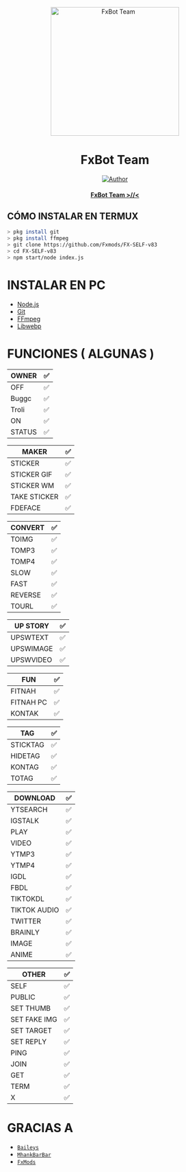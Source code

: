 <div align="center">
<img src="https://pin.it/1gozW7B.jpg" alt="FxBot Team" width="300" />

# FxBot Team

>
>
>
</div>
<p align="center">
  <a href="https://github.com/Fxmods"><img title="Author" src="https://img.shields.io/badge/Author-FxBot Team-red.svg?style=for-the-badge&logo=github" /></a>
  <h4 align="center">
  <a href="https://wa.me/56950805080">FxBot Team >//< </a>
</h4>
</p>

## CÓMO INSTALAR EN TERMUX
```bash
> pkg install git
> pkg install ffmpeg
> git clone https://github.com/Fxmods/FX-SELF-v83
> cd FX-SELF-v83
> npm start/node index.js
```


 





# INSTALAR EN PC
* [Node.js](https://nodejs.org/en/)
* [Git](https://git-scm.com/downloads)
* [FFmpeg](https://github.com/BtbN/FFmpeg-Builds/releases/download/autobuild-2020-12-08-13-03/ffmpeg-n4.3.1-26-gca55240b8c-win64-gpl-4.3.zip)
* [Libwebp](https://developers.google.com/speed/webp/download)

# FUNCIONES ( ALGUNAS )

| OWNER |✅|
| ------------- | ------------- |
| OFF |✅|
| Buggc|✅|
|Troli|✅|
| ON |✅|
| STATUS |✅|

| MAKER |✅|
| ------------- | ------------- |
| STICKER |✅|
| STICKER GIF |✅|
| STICKER WM |✅|
| TAKE STICKER |✅|
| FDEFACE |✅|

| CONVERT |✅|
| ------------- | ------------- |
| TOIMG |✅|
| TOMP3 |✅|
| TOMP4 |✅|
| SLOW |✅|
| FAST |✅|
| REVERSE |✅|
| TOURL |✅|

| UP STORY |✅|
| ------------- | ------------- |
| UPSWTEXT |✅|
| UPSWIMAGE |✅|
| UPSWVIDEO  |✅|

| FUN |✅|
| ------------- | ------------- |
| FITNAH |✅|
| FITNAH PC |✅|
| KONTAK |✅|


| TAG |✅|
| ------------- | ------------- |
| STICKTAG |✅|
| HIDETAG |✅|
| KONTAG |✅|
| TOTAG |✅|

| DOWNLOAD |✅|
| ------------- | ------------- |
| YTSEARCH |✅|
| IGSTALK |✅|
| PLAY |✅|
| VIDEO |✅|
| YTMP3 |✅|
| YTMP4 |✅|
| IGDL |✅|
| FBDL |✅|
| TIKTOKDL |✅|
| TIKTOK AUDIO |✅|
| TWITTER |✅|
| BRAINLY |✅|
| IMAGE |✅|
| ANIME |✅|

| OTHER |✅|
| ------------- | ------------- |
| SELF |✅|
| PUBLIC |✅|
| SET THUMB |✅|
| SET FAKE IMG |✅|
| SET TARGET |✅|
| SET REPLY |✅|
| PING |✅|
| JOIN |✅|
| GET |✅|
| TERM |✅|
| X |✅|

  # GRACIAS A
* [`Baileys`](https://github.com/adiwajshing/Baileys)
* [`MhankBarBar`](https://github.com/MhankBarBar)
* [`FxMods`](https://github.com/FxMods)

  

